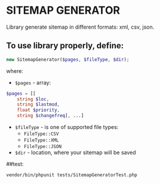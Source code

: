# SITEMAP GENERATOR

Library generate sitemap in different formats: xml, csv, json.

## To use library properly, define:
```php
new SitemapGenerator($pages, $fileType, $dir);
```

where:
* `$pages` - array:
```php
$pages = [[
    string $loc,
    string $lastmod, 
    float $priority,
    string $changefreq], ...]
```
* `$fileType` - is one of supported file types:
  * `FileType::CSV`
  * `FileType::XML`
  * `FileType::JSON`
* `$dir` - location, where your sitemap will be saved


##test:

```
vendor/bin/phpunit tests/SitemapGeneratorTest.php
```